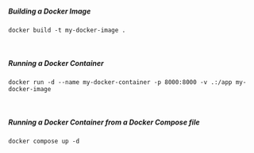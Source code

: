 ##### Building a Docker Image
```
docker build -t my-docker-image .
```
<br>

##### Running a Docker Container
```
docker run -d --name my-docker-container -p 8000:8000 -v .:/app my-docker-image
```
<br>

##### Running a Docker Container from a Docker Compose file
```
docker compose up -d
```


